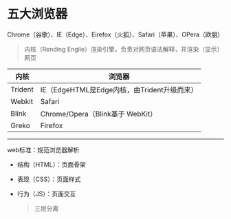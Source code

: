 # 五大浏览器

Chrome（谷歌）、IE（Edge）、Eirefox（火狐）、Safari（苹果）、OPera（欧朋）

> 内核（Rending Englie）渲染引擎，负责对网页语法解释，并渲染（显示）网页

| 内核    | 浏览器                                      |
| ------- | ------------------------------------------- |
| Trident | IE（EdgeHTML是Edge内核，由Trident升级而来） |
| Webkit  | Safari                                      |
| Blink   | Chrome/Opera（Blink基于 WebKit）            |
| Greko   | Firefox                                     |

------

web标准：规范浏览器解析

- 结构（HTML）：页面骨架

- 表现（CSS）：页面样式

- 行为（JS）：页面交互

  > 三层分离

